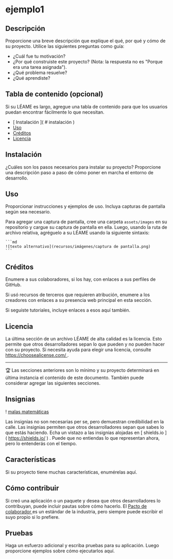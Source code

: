 # ejemplo1
## Descripción

Proporcione una breve descripción que explique el qué, por qué y cómo de su proyecto. Utilice las siguientes preguntas como guía:

- ¿Cuál fue tu motivación?
- ¿Por qué construiste este proyecto? (Nota: la respuesta no es "Porque era una tarea asignada").
- ¿Qué problema resuelve?
- ¿Qué aprendiste?

## Tabla de contenido (opcional)

Si su LÉAME es largo, agregue una tabla de contenido para que los usuarios puedan encontrar fácilmente lo que necesitan.

- [ Instalación ]( # instalación ) 
- [ Uso ]( #uso ) 
- [ Créditos ]( #créditos ) 
- [ Licencia ]( #licencia ) 

## Instalación

¿Cuáles son los pasos necesarios para instalar su proyecto? Proporcione una descripción paso a paso de cómo poner en marcha el entorno de desarrollo.

## Uso

Proporcionar instrucciones y ejemplos de uso. Incluya capturas de pantalla según sea necesario.

Para agregar una captura de pantalla, cree una carpeta `assets/images` en su repositorio y cargue su captura de pantalla en ella. Luego, usando la ruta de archivo relativa, agréguelo a su LÉAME usando la siguiente sintaxis:

    ```md
    ![texto alternativo](recursos/imágenes/captura de pantalla.png)
    ```

## Créditos

Enumere a sus colaboradores, si los hay, con enlaces a sus perfiles de GitHub.

Si usó recursos de terceros que requieren atribución, enumere a los creadores con enlaces a su presencia web principal en esta sección.

Si seguiste tutoriales, incluye enlaces a esos aquí también.

## Licencia

La última sección de un archivo LÉAME de alta calidad es la licencia. Esto permite que otros desarrolladores sepan lo que pueden y no pueden hacer con su proyecto. Si necesita ayuda para elegir una licencia, consulte [ https://choosealicense.com/ ]( https://choosealicense.com/ ) .

---

🏆 Las secciones anteriores son lo mínimo y su proyecto determinará en última instancia el contenido de este documento. También puede considerar agregar las siguientes secciones.

## Insignias

! [ malas matemáticas ]( https://img.shields.io/github/languages/top/lernantino/badmath )

Las insignias no son necesarias per se, pero demuestran credibilidad en la calle. Las insignias permiten que otros desarrolladores sepan que sabes lo que estás haciendo. Echa un vistazo a las insignias alojadas en [ shields.io ] ( https://shields.io/ ) . Puede que no entiendas lo que representan ahora, pero lo entenderás con el tiempo.

## Características

Si su proyecto tiene muchas características, enumérelas aquí.

## Cómo contribuir

Si creó una aplicación o un paquete y desea que otros desarrolladores lo contribuyan, puede incluir pautas sobre cómo hacerlo. El [ Pacto de colaborador ]( https://www.contributor-covenant.org/ ) es un estándar de la industria, pero siempre puede escribir el suyo propio si lo prefiere.

## Pruebas

Haga un esfuerzo adicional y escriba pruebas para su aplicación. Luego proporcione ejemplos sobre cómo ejecutarlos aquí.
